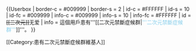 {{Userbox
| border-c = #009999
| border-s = 2
| id-c     = #FFFFFF
| id-s     = 10
| id-fc    = #009999
| info-c   = #009999
| info-s   = 10
| info-fc  = #FFFFFF
| id       = <del>[[三次元]]</del>无爱
| info     = 這個用戶患有'''[[二次元禁斷症候群|<span style="color:skyblue;">'''二次元禁斷症候群'''</span>]]'''。
}}<includeonly>

[[Category:患有二次元禁斷症候群維基人]]

</includeonly>